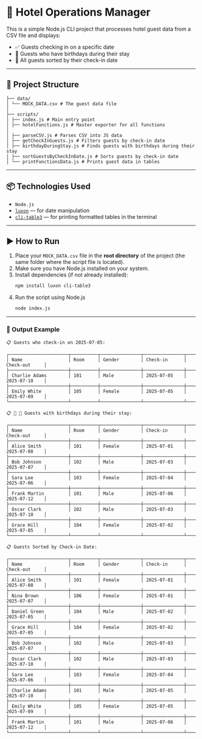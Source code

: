 # 🏨 Hotel Operations Manager

This is a simple Node.js CLI project that processes hotel guest data from a CSV file and displays:

- ✅ Guests checking in on a specific date  
- 🎂 Guests who have birthdays during their stay  
- 📅 All guests sorted by their check-in date  

---

## 📁 Project Structure

```
├── data/
│ └── MOCK_DATA.csv # The guest data file
│
├── scripts/
│ ├── index.js # Main entry point
│ ├── hotelFunctions.js # Master exporter for all functions
│
│ ├── parseCSV.js # Parses CSV into JS data
│ ├── getCheckInGuests.js # Filters guests by check-in date
│ ├── birthdayDuringStay.js # Finds guests with birthdays during their stay
│ ├── sortGuestsByCheckInDate.js # Sorts guests by check-in date
│ └── printFunctionsData.js # Prints guest data in tables
```

---
## 📦 Technologies Used

- `Node.js`  
- [`luxon`](https://moment.github.io/luxon/) — for date manipulation  
- [`cli-table3`](https://www.npmjs.com/package/cli-table3) — for printing formatted tables in the terminal  
---
## ▶️ How to Run
1. Place your `MOCK_DATA.csv` file in the **root directory** of the project (the same folder where the script file is located).
2. Make sure you have Node.js installed on your system.
3. Install dependencies (if not already installed):
   ```bash
   npm install luxon cli-table3
4. Run the script using Node.js
   ```bash
   node index.js
---
### 📂 Output Example
```text
📋 Guests who check-in on 2025-07-05:

┌──────────────────────┬──────────┬───────────────┬───────────────┬───────────────┐
│ Name                 │ Room     │ Gender        │ Check-in      │ Check-out     │
├──────────────────────┼──────────┼───────────────┼───────────────┼───────────────┤
│ Charlie Adams        │ 101      │ Male          │ 2025-07-05    │ 2025-07-10    │
├──────────────────────┼──────────┼───────────────┼───────────────┼───────────────┤
│ Emily White          │ 105      │ Female        │ 2025-07-05    │ 2025-07-09    │
└──────────────────────┴──────────┴───────────────┴───────────────┴───────────────┘

📋 🎂 🎉 Guests with birthdays during their stay:

┌──────────────────────┬──────────┬───────────────┬───────────────┬───────────────┐
│ Name                 │ Room     │ Gender        │ Check-in      │ Check-out     │
├──────────────────────┼──────────┼───────────────┼───────────────┼───────────────┤
│ Alice Smith          │ 101      │ Female        │ 2025-07-01    │ 2025-07-08    │
├──────────────────────┼──────────┼───────────────┼───────────────┼───────────────┤
│ Bob Johnson          │ 102      │ Male          │ 2025-07-03    │ 2025-07-07    │
├──────────────────────┼──────────┼───────────────┼───────────────┼───────────────┤
│ Sara Lee             │ 103      │ Female        │ 2025-07-04    │ 2025-07-06    │
├──────────────────────┼──────────┼───────────────┼───────────────┼───────────────┤
│ Frank Martin         │ 101      │ Male          │ 2025-07-06    │ 2025-07-12    │
├──────────────────────┼──────────┼───────────────┼───────────────┼───────────────┤
│ Oscar Clark          │ 102      │ Male          │ 2025-07-03    │ 2025-07-10    │
├──────────────────────┼──────────┼───────────────┼───────────────┼───────────────┤
│ Grace Hill           │ 104      │ Female        │ 2025-07-02    │ 2025-07-05    │
└──────────────────────┴──────────┴───────────────┴───────────────┴───────────────┘

📋 Guests Sorted by Check-in Date:

┌──────────────────────┬──────────┬───────────────┬───────────────┬───────────────┐
│ Name                 │ Room     │ Gender        │ Check-in      │ Check-out     │
├──────────────────────┼──────────┼───────────────┼───────────────┼───────────────┤
│ Alice Smith          │ 101      │ Female        │ 2025-07-01    │ 2025-07-08    │
├──────────────────────┼──────────┼───────────────┼───────────────┼───────────────┤
│ Nina Brown           │ 106      │ Female        │ 2025-07-01    │ 2025-07-07    │
├──────────────────────┼──────────┼───────────────┼───────────────┼───────────────┤
│ Daniel Green         │ 104      │ Male          │ 2025-07-02    │ 2025-07-05    │
├──────────────────────┼──────────┼───────────────┼───────────────┼───────────────┤
│ Grace Hill           │ 104      │ Female        │ 2025-07-02    │ 2025-07-05    │
├──────────────────────┼──────────┼───────────────┼───────────────┼───────────────┤
│ Bob Johnson          │ 102      │ Male          │ 2025-07-03    │ 2025-07-07    │
├──────────────────────┼──────────┼───────────────┼───────────────┼───────────────┤
│ Oscar Clark          │ 102      │ Male          │ 2025-07-03    │ 2025-07-10    │
├──────────────────────┼──────────┼───────────────┼───────────────┼───────────────┤
│ Sara Lee             │ 103      │ Female        │ 2025-07-04    │ 2025-07-06    │
├──────────────────────┼──────────┼───────────────┼───────────────┼───────────────┤
│ Charlie Adams        │ 101      │ Male          │ 2025-07-05    │ 2025-07-10    │
├──────────────────────┼──────────┼───────────────┼───────────────┼───────────────┤
│ Emily White          │ 105      │ Female        │ 2025-07-05    │ 2025-07-09    │
├──────────────────────┼──────────┼───────────────┼───────────────┼───────────────┤
│ Frank Martin         │ 101      │ Male          │ 2025-07-06    │ 2025-07-12    │
└──────────────────────┴──────────┴───────────────┴───────────────┴───────────────┘
